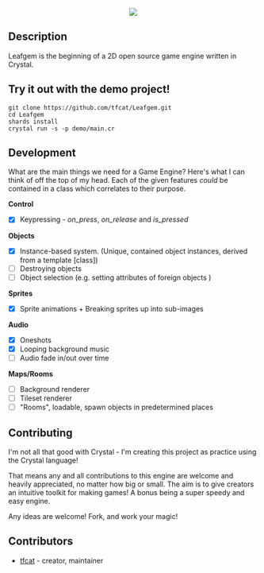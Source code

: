 <p align="center">
	<img src="https://raw.githubusercontent.com/tfcat/Leafgem/master/logo.png">
</p>

## Description

Leafgem is the beginning of a 2D open source game engine written in Crystal.

## Try it out with the demo project!
```
git clone https://github.com/tfcat/Leafgem.git
cd Leafgem
shards install
crystal run -s -p demo/main.cr
```

## Development

What are the main things we need for a Game Engine? Here's what I can think of off the top of my head.
Each of the given features *could* be contained in a class which correlates to their purpose.

**Control**
- [x] Keypressing - *on_press*, *on_release* and *is_pressed*

**Objects**
- [x] Instance-based system. (Unique, contained object instances, derived from a template [class])
- [ ] Destroying objects
- [ ] Object selection (e.g. setting attributes of foreign objects )

**Sprites**
- [x] Sprite animations + Breaking sprites up into sub-images

**Audio**
- [x] Oneshots
- [x] Looping background music
- [ ] Audio fade in/out over time

**Maps/Rooms**
- [ ] Background renderer
- [ ] Tileset renderer
- [ ] "Rooms", loadable, spawn objects in predetermined places

## Contributing 

I'm not all that good with Crystal - I'm creating this project as practice using the Crystal language! 

That means any and all contributions to this engine are welcome and heavily appreciated, no matter how big or small. The aim is to give creators an intuitive toolkit for making games! A bonus being a super speedy and easy engine.

Any ideas are welcome!
Fork, and work your magic!

## Contributors

- [tfcat](https://github.com/tfcat) - creator, maintainer
